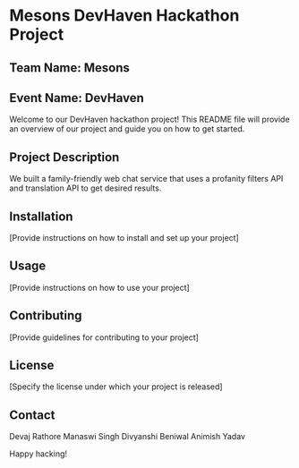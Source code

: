 # Mesons DevHaven Hackathon Project

## Team Name: Mesons
## Event Name: DevHaven

Welcome to our DevHaven hackathon project! This README file will provide an overview of our project and guide you on how to get started.

## Project Description

  We built a family-friendly web chat service that uses a profanity filters API and translation API to get desired results.

## Installation

[Provide instructions on how to install and set up your project]

## Usage

[Provide instructions on how to use your project]

## Contributing

[Provide guidelines for contributing to your project]

## License

[Specify the license under which your project is released]

## Contact

Devaj Rathore
Manaswi Singh
Divyanshi Beniwal
Animish Yadav

Happy hacking!
